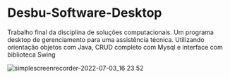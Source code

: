 # Desbu-Software-Desktop
Trabalho final da disciplina de soluções computacionais. Um programa desktop de gerenciamento para uma assistência técnica. Utilizando orientação objetos com Java, CRUD completo com Mysql e interface com biblioteca Swing

![simplescreenrecorder-2022-07-03_16 23 52](https://user-images.githubusercontent.com/97320295/177055181-00fc9feb-a1fa-4c63-a060-87ee2085768b.gif)


